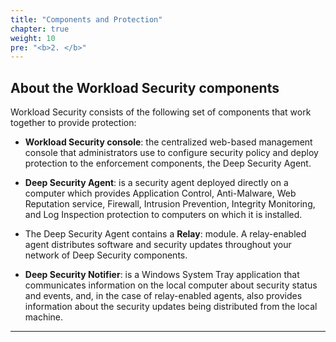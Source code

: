 ```yaml
---
title: "Components and Protection"
chapter: true
weight: 10
pre: "<b>2. </b>"
---
```


## About the Workload Security components

Workload Security consists of the following set of components that work together to provide protection:

- <b>Workload Security console</b>:  the centralized web-based management console that administrators use to configure security policy and deploy protection to the enforcement components, the Deep Security Agent.

- <b>Deep Security Agent</b>: is a security agent deployed directly on a computer which provides Application Control, Anti-Malware, Web Reputation service, Firewall, Intrusion Prevention, Integrity Monitoring, and Log Inspection protection to computers on which it is installed.

- The Deep Security Agent contains a <b>Relay</b>: module. A relay-enabled agent distributes software and security updates throughout your network of Deep Security components.

- <b>Deep Security Notifier</b>:  is a Windows System Tray application that communicates information on the local computer about security status and events, and, in the case of relay-enabled agents, also provides information about the security updates being distributed from the local machine.

---

